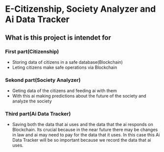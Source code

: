 # E-Citizenship, Society Analyzer and Ai Data Tracker

## What is this project is intendet for
### First part(Citizenship)
- Storing data of citizens in a safe database(Blockchain)
- Leting citizens make safe operations via Blockchain

### Sekond part(Society Analyzer)
- Geting data of the citizens and feeding ai with them
- With this ai making predictions about the future of the society and analyze the society

### Third part(Ai Data Tracker)
- Saving both the data that ai uses and the data that the ai responds on Blockchain. Its crucial because in the near future there may be changes in law and ai may need to pay for the data that it uses. In this case this Ai Data Tracker will be so important because we record the data that ai uses.
